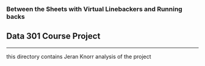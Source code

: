### Between the Sheets with Virtual Linebackers and Running backs ###
## Data 301 Course Project ##
---
this directory contains Jeran Knorr analysis of the project